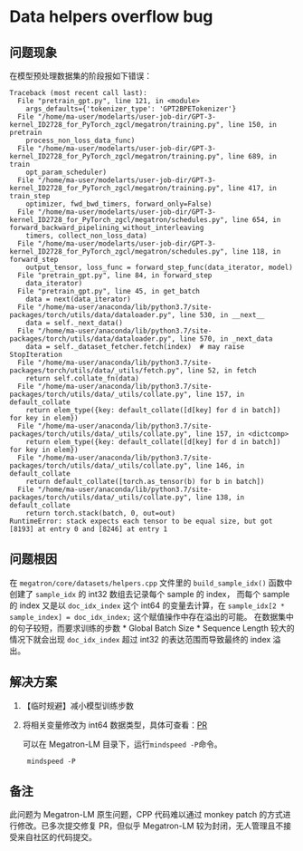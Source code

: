 # Data helpers overflow bug
## 问题现象
在模型预处理数据集的阶段报如下错误：
```shell
Traceback (most recent call last):
  File "pretrain_gpt.py", line 121, in <module>
    args_defaults={'tokenizer_type': 'GPT2BPETokenizer'}
  File "/home/ma-user/modelarts/user-job-dir/GPT-3-kernel_ID2728_for_PyTorch_zgcl/megatron/training.py", line 150, in pretrain
    process_non_loss_data_func)
  File "/home/ma-user/modelarts/user-job-dir/GPT-3-kernel_ID2728_for_PyTorch_zgcl/megatron/training.py", line 689, in train
    opt_param_scheduler)
  File "/home/ma-user/modelarts/user-job-dir/GPT-3-kernel_ID2728_for_PyTorch_zgcl/megatron/training.py", line 417, in train_step
    optimizer, fwd_bwd_timers, forward_only=False)
  File "/home/ma-user/modelarts/user-job-dir/GPT-3-kernel_ID2728_for_PyTorch_zgcl/megatron/schedules.py", line 654, in forward_backward_pipelining_without_interleaving
    timers, collect_non_loss_data)
  File "/home/ma-user/modelarts/user-job-dir/GPT-3-kernel_ID2728_for_PyTorch_zgcl/megatron/schedules.py", line 118, in forward_step
    output_tensor, loss_func = forward_step_func(data_iterator, model)
  File "pretrain_gpt.py", line 84, in forward_step
    data_iterator)
  File "pretrain_gpt.py", line 45, in get_batch
    data = next(data_iterator)
  File "/home/ma-user/anaconda/lib/python3.7/site-packages/torch/utils/data/dataloader.py", line 530, in __next__
    data = self._next_data()
  File "/home/ma-user/anaconda/lib/python3.7/site-packages/torch/utils/data/dataloader.py", line 570, in _next_data
    data = self._dataset_fetcher.fetch(index)  # may raise StopIteration
  File "/home/ma-user/anaconda/lib/python3.7/site-packages/torch/utils/data/_utils/fetch.py", line 52, in fetch
    return self.collate_fn(data)
  File "/home/ma-user/anaconda/lib/python3.7/site-packages/torch/utils/data/_utils/collate.py", line 157, in default_collate
    return elem_type({key: default_collate([d[key] for d in batch]) for key in elem})
  File "/home/ma-user/anaconda/lib/python3.7/site-packages/torch/utils/data/_utils/collate.py", line 157, in <dictcomp>
    return elem_type({key: default_collate([d[key] for d in batch]) for key in elem})
  File "/home/ma-user/anaconda/lib/python3.7/site-packages/torch/utils/data/_utils/collate.py", line 146, in default_collate
    return default_collate([torch.as_tensor(b) for b in batch])
  File "/home/ma-user/anaconda/lib/python3.7/site-packages/torch/utils/data/_utils/collate.py", line 138, in default_collate
    return torch.stack(batch, 0, out=out)
RuntimeError: stack expects each tensor to be equal size, but got [8193] at entry 0 and [8246] at entry 1
```

## 问题根因
在 `megatron/core/datasets/helpers.cpp` 文件里的 `build_sample_idx()` 函数中创建了 `sample_idx` 的 int32 数组去记录每个 sample 的 index，
而每个 sample 的 index 又是以 `doc_idx_index` 这个 int64 的变量去计算，在 `sample_idx[2 * sample_index] = doc_idx_index;` 这个赋值操作中存在溢出的可能。
在数据集中的句子较短，而要求训练的步数 * Global Batch Size * Sequence Length 较大的情况下就会出现 `doc_idx_index` 超过 int32 的表达范围而导致最终的 index 溢出。

## 解决方案
1. 【临时规避】减小模型训练步数
2. 将相关变量修改为 int64 数据类型，具体可查看：[PR](https://github.com/NVIDIA/Megatron-LM/pull/598)

    可以在 Megatron-LM 目录下，运行`mindspeed -P`命令。
    ```shell
     mindspeed -P
    ```

## 备注
此问题为 Megatron-LM 原生问题，CPP 代码难以通过 monkey patch 的方式进行修改。已多次提交修复 PR，但似乎 Megatron-LM 较为封闭，无人管理且不接受来自社区的代码提交。
